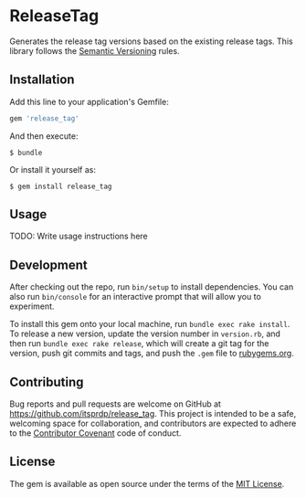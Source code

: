 # ReleaseTag

Generates the release tag versions based on the existing release tags. This
library follows the [Semantic Versioning](http://semver.org) rules.

## Installation

Add this line to your application's Gemfile:

```ruby
gem 'release_tag'
```

And then execute:

    $ bundle

Or install it yourself as:

    $ gem install release_tag

## Usage

TODO: Write usage instructions here

## Development

After checking out the repo, run `bin/setup` to install dependencies. You can also run `bin/console` for an interactive prompt that will allow you to experiment.

To install this gem onto your local machine, run `bundle exec rake install`. To release a new version, update the version number in `version.rb`, and then run `bundle exec rake release`, which will create a git tag for the version, push git commits and tags, and push the `.gem` file to [rubygems.org](https://rubygems.org).

## Contributing

Bug reports and pull requests are welcome on GitHub at https://github.com/itsprdp/release_tag. This project is intended to be a safe, welcoming space for collaboration, and contributors are expected to adhere to the [Contributor Covenant](http://contributor-covenant.org) code of conduct.


## License

The gem is available as open source under the terms of the [MIT License](http://opensource.org/licenses/MIT).
